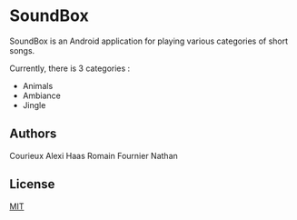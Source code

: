 # SoundBox

SoundBox is an Android application for playing various categories of 
short songs.

Currently, there is 3 categories :
* Animals
* Ambiance
* Jingle

## Authors
Courieux Alexi
Haas Romain
Fournier Nathan

## License
[MIT](https://choosealicense.com/licenses/mit/)
